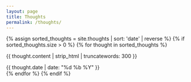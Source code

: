 ```yaml
---
layout: page
title: Thoughts
permalink: /thoughts/
---
```


<section>
  {% assign sorted_thoughts = site.thoughts | sort: 'date' | reverse %}
  {% if sorted_thoughts.size > 0 %}
    {% for thought in sorted_thoughts %}
      <article class="thought">
        <p>{{ thought.content | strip_html | truncatewords: 300 }}</p>
        <div class="thought-date">{{ thought.date | date: "%d %b %Y" }}</div>
      </article>
    {% endfor %}
  {% endif %}
</section>
